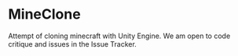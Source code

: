 # MineClone
Attempt of cloning minecraft with Unity Engine. We am open to code critique and issues in the Issue Tracker.
